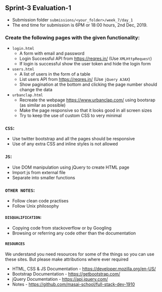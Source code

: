 ## Sprint-3 Evaluation-1

- Submission folder `submissions/<your_folder>/week_7/day_1`
- The end time for submission is 6PM or 18:00 hours, 2nd Dec, 2019.

###  Create the following pages with the given functionality:
- `login.html` 
  - A form with email and password
  - Login Successful API from https://reqres.in/  (Use `XMLHttpRequest`)
  - If login is successful show the user token and hide the login form
- `users.html`
  - A list of users in the form of a table
  - List users API from https://reqres.in/ (Use `jQuery AJAX`)
  - Show pagination at the bottom and clicking the page number should change the data
- `urbanclap.html`
  - Recreate the webpage https://www.urbanclap.com/ using bootsrap (as similar as possible)
  - Make the page responsive so that it looks good in all screen sizes
  - Try to keep the use of custom CSS to very minimal

### `CSS`:
- Use twitter bootstrap and all the pages should be responsive
- Use of any extra CSS and inline styles is not allowed

### `JS`:
- Use DOM manipulation using jQuery to create HTML page
- Import js from external file
- Separate into smaller functions 

### `OTHER NOTES`:
- Follow clean code practises
- Follow Unix philosophy

#### `DISQUALIFICATION`:

- Copying code from stackoverflow or by Googling
- Browsing or referring any code other than the documentation

#### `RESOURCES`

We understand you need resources for some of the things so you can use these sites. But please make attributions where ever required

- HTML, CSS & JS Documentation - <https://developer.mozilla.org/en-US/>
- Bootstrap Documentation - https://getbootstrap.com/
- jQuery Documentation - https://api.jquery.com/
- Notes - https://github.com/masai-school/full-stack-dev-1910
